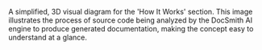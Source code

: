 A simplified, 3D visual diagram for the 'How It Works' section. This image illustrates the process of source code being analyzed by the DocSmith AI engine to produce generated documentation, making the concept easy to understand at a glance.